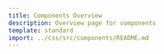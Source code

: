 ```yaml
---
title: Components Overview
description: Overview page for components
template: standard
import: ../css/src/components/README.md
---
```

